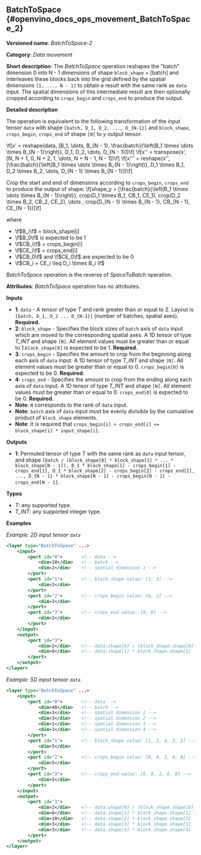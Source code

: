 ## BatchToSpace <a name="BatchToSpace"></a> {#openvino_docs_ops_movement_BatchToSpace_2}

**Versioned name**: *BatchToSpace-2*

**Category**: *Data movement*

**Short description**: The *BatchToSpace* operation reshapes the "batch" dimension 0 into N - 1 dimensions of shape `block_shape` + [batch] and interleaves these blocks back into the grid defined by the spatial dimensions `[1, ..., N - 1]` to obtain a result with the same rank as `data` input. The spatial dimensions of this intermediate result are then optionally cropped according to `crops_begin` and `crops_end` to produce the output.

**Detailed description**

The operation is equivalent to the following transformation of the input tensor `data` with shape `[batch, D_1, D_2, ..., D_{N-1}]` and `block_shape`, `crops_begin`, `crops_end` of shape `[N]` to *y* output tensor.

\f[x' = reshape(data, [B_1, \dots, B_{N - 1}, \frac{batch}{\left(B_1 \times \dots \times B_{N - 1}\right)}, D_1, D_2, \dots, D_{N - 1}])\f]
\f[x'' = transpose(x', [N, N + 1, 0, N + 2, 1, \dots, N + N - 1, N - 1])\f]
\f[x''' = reshape(x'', [\frac{batch}{\left(B_1 \times \dots \times B_{N - 1}\right)}, D_1 \times B_1, D_2 \times B_2, \dots, D_{N - 1} \times B_{N - 1}])\f]

Crop the start and end of dimensions according to `crops_begin`, `crops_end` to produce the output of shape:
\f[shape_y = [\frac{batch}{\left(B_1 \times \dots \times B_{N - 1}\right)}, crop(D_1 \times B_1, CB_1, CE_1), crop(D_2 \times B_2, CB_2, CE_2), \dots , crop(D_{N - 1} \times B_{N - 1}, CB_{N - 1}, CE_{N - 1})]\f]

where

- \f$B_i\f$ = block_shape[i]
- \f$B_0\f$ is expected to be 1
- \f$CB_i\f$ = crops_begin[i]
- \f$CE_i\f$ = crops_end[i]
- \f$CB_0\f$ and \f$CE_0\f$ are expected to be 0
- \f$CB_i + CE_i \leq D_i \times B_i \f$

*BatchToSpace* operation is the reverse of *SpaceToBatch* operation.

**Attributes**: *BatchToSpace* operation has no attributes.

**Inputs**

*   **1**: `data` - A tensor of type *T* and rank greater than or equal to 2. Layout is `[batch, D_1, D_2 ... D_{N-1}]` (number of batches, spatial axes). **Required.**
*   **2**: `block_shape` - Specifies the block sizes of `batch` axis of `data` input which are moved to the corresponding spatial axes. A 1D tensor of type *T_INT* and shape `[N]`. All element values must be greater than or equal to 1.`block_shape[0]` is expected to be 1. **Required.**
*   **3**: `crops_begin` - Specifies the amount to crop from the beginning along each axis of `data` input. A 1D tensor of type *T_INT* and shape `[N]`. All element values must be greater than or equal to 0. `crops_begin[0]` is expected to be 0. **Required.**
*   **4**: `crops_end` - Specifies the amount to crop from the ending along each axis of `data` input. A 1D tensor of type *T_INT* and shape `[N]`. All element values must be greater than or equal to 0. `crops_end[0]` is expected to be 0. **Required.**
*   **Note**: `N` corresponds to the rank of `data` input.
*   **Note**: `batch` axis of `data` input must be evenly divisible by the cumulative product of `block_shape` elements.
*   **Note**: It is required that `crops_begin[i] + crops_end[i] <= block_shape[i] * input_shape[i]`.

**Outputs**

*   **1**: Permuted tensor of type *T* with the same rank as `data` input tensor, and shape `[batch / (block_shape[0] * block_shape[1] * ... * block_shape[N - 1]), D_1 * block_shape[1] - crops_begin[1] - crops_end[1], D_2 * block_shape[2] - crops_begin[2] - crops_end[2], ..., D_{N - 1} * block_shape[N - 1] - crops_begin[N - 1] - crops_end[N - 1]`.

**Types**

* *T*: any supported type.
* *T_INT*: any supported integer type.

**Examples**

*Example: 2D input tensor `data`*

```xml
<layer type="BatchToSpace" ...>
    <input>
        <port id="0">       <!-- data -->
            <dim>10</dim>   <!-- batch -->
            <dim>2</dim>    <!-- spatial dimension 1 -->   
        </port>
        <port id="1">       <!-- block_shape value: [1, 5] -->
            <dim>2</dim>  
        </port>
        <port id="2">       <!-- crops_begin value: [0, 2] -->
            <dim>2</dim>
        </port>
        <port id="3">       <!-- crops_end value: [0, 0] -->
            <dim>2</dim>
        </port>
    </input>
    <output>
        <port id="3">      
            <dim>2</dim>    <!-- data.shape[0] / (block_shape.shape[0] * block_shape.shape[1]) -->
            <dim>8</dim>    <!-- data.shape[1] * block_shape.shape[1] - crops_begin[1] - crops_end[1]-->
        </port>
    </output>
</layer>
```

*Example: 5D input tensor `data`*

```xml
<layer type="BatchToSpace" ...>
    <input>
        <port id="0">       <!-- data -->
            <dim>48</dim>   <!-- batch -->
            <dim>3</dim>    <!-- spatial dimension 1 -->   
            <dim>3</dim>    <!-- spatial dimension 2 -->
            <dim>1</dim>    <!-- spatial dimension 3 -->
            <dim>3</dim>    <!-- spatial dimension 4 -->
        </port>
        <port id="1">       <!-- block_shape value: [1, 2, 4, 3, 1] -->
            <dim>5</dim>  
        </port>
        <port id="2">       <!-- crops_begin value: [0, 0, 1, 0, 0] -->
            <dim>5</dim>
        </port>
        <port id="3">       <!-- crops_end value: [0, 0, 1, 0, 0] -->
            <dim>5</dim>
        </port>
    </input>
    <output>
        <port id="3">      
            <dim>2</dim>    <!-- data.shape[0] / (block_shape.shape[0] * block_shape.shape[1] * ... * block_shape.shape[4]) -->
            <dim>6</dim>    <!-- data.shape[1] * block_shape.shape[1] - crops_begin[1] - crops_end[1]-->
            <dim>10</dim>   <!-- data.shape[2] * block_shape.shape[2] - crops_begin[2] - crops_end[2] -->
            <dim>3</dim>    <!-- data.shape[3] * block_shape.shape[3] - crops_begin[3] - crops_end[3] -->
            <dim>3</dim>    <!-- data.shape[4] * block_shape.shape[4] - crops_begin[4] - crops_end[4] -->
        </port>
    </output>
</layer>
```
